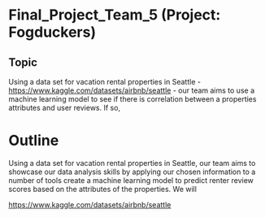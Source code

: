 # Final_Project_Team_5 (Project: Fogduckers) 

## Topic
  Using a data set for vacation rental properties in Seattle - https://www.kaggle.com/datasets/airbnb/seattle - our team aims to use a machine learning model to see if there is correlation between a properties attributes and user reviews.  If so,   

  




# Outline
  Using a data set for vacation rental properties in Seattle, our team aims to showcase our data analysis skills by applying our chosen information to a number of tools     create a machine learning model to predict renter review scores based on the attributes of the properties.  We will 
  








https://www.kaggle.com/datasets/airbnb/seattle



